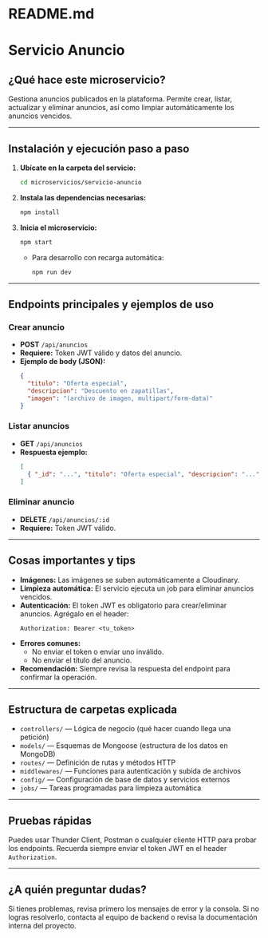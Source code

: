 # README.md

# Servicio Anuncio

## ¿Qué hace este microservicio?
Gestiona anuncios publicados en la plataforma. Permite crear, listar, actualizar y eliminar anuncios, así como limpiar automáticamente los anuncios vencidos.

---

## Instalación y ejecución paso a paso

1. **Ubícate en la carpeta del servicio:**
   ```bash
   cd microservicios/servicio-anuncio
   ```
2. **Instala las dependencias necesarias:**
   ```bash
   npm install
   ```
3. **Inicia el microservicio:**
   ```bash
   npm start
   ```
   - Para desarrollo con recarga automática:
     ```bash
     npm run dev
     ```

---

## Endpoints principales y ejemplos de uso

### Crear anuncio
- **POST** `/api/anuncios`
- **Requiere:** Token JWT válido y datos del anuncio.
- **Ejemplo de body (JSON):**
  ```json
  {
    "titulo": "Oferta especial",
    "descripcion": "Descuento en zapatillas",
    "imagen": "(archivo de imagen, multipart/form-data)"
  }
  ```

### Listar anuncios
- **GET** `/api/anuncios`
- **Respuesta ejemplo:**
  ```json
  [
    { "_id": "...", "titulo": "Oferta especial", "descripcion": "...", "imagen": "url" }
  ]
  ```

### Eliminar anuncio
- **DELETE** `/api/anuncios/:id`
- **Requiere:** Token JWT válido.

---

## Cosas importantes y tips
- **Imágenes:** Las imágenes se suben automáticamente a Cloudinary.
- **Limpieza automática:** El servicio ejecuta un job para eliminar anuncios vencidos.
- **Autenticación:** El token JWT es obligatorio para crear/eliminar anuncios. Agrégalo en el header:
  ```
  Authorization: Bearer <tu_token>
  ```
- **Errores comunes:**
  - No enviar el token o enviar uno inválido.
  - No enviar el título del anuncio.
- **Recomendación:** Siempre revisa la respuesta del endpoint para confirmar la operación.

---

## Estructura de carpetas explicada
- `controllers/` — Lógica de negocio (qué hacer cuando llega una petición)
- `models/` — Esquemas de Mongoose (estructura de los datos en MongoDB)
- `routes/` — Definición de rutas y métodos HTTP
- `middlewares/` — Funciones para autenticación y subida de archivos
- `config/` — Configuración de base de datos y servicios externos
- `jobs/` — Tareas programadas para limpieza automática

---

## Pruebas rápidas
Puedes usar Thunder Client, Postman o cualquier cliente HTTP para probar los endpoints. Recuerda siempre enviar el token JWT en el header `Authorization`.

---

## ¿A quién preguntar dudas?
Si tienes problemas, revisa primero los mensajes de error y la consola. Si no logras resolverlo, contacta al equipo de backend o revisa la documentación interna del proyecto.